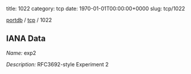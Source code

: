 title: 1022
category: tcp
date: 1970-01-01T00:00:00+0000
slug: tcp/1022

[portdb](/) / [tcp](/category/tcp.html) / 1022


## IANA Data

_Name:_ exp2

_Description:_ RFC3692-style Experiment 2

